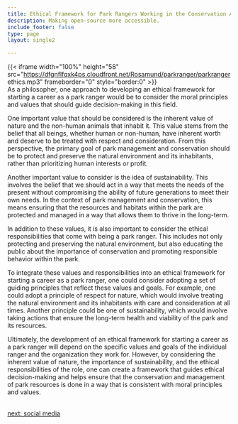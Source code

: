 ```yaml
---
title: Ethical Framework for Park Rangers Working in the Conservation And Park Management  Industry
description: Making open-source more accessible.
include_footer: false
type: page
layout: single2

---
```


{{< iframe width="100%" height="58" src="https://dfgnflfqxk4ps.cloudfront.net/Rosamund/parkranger/parkranger ethics.mp3" frameborder="0" style="border:0" >}}<br>
As a philosopher, one approach to developing an ethical framework for starting a career as a park ranger would be to consider the moral principles and values that should guide decision-making in this field.

One important value that should be considered is the inherent value of nature and the non-human animals that inhabit it. This value stems from the belief that all beings, whether human or non-human, have inherent worth and deserve to be treated with respect and consideration. From this perspective, the primary goal of park management and conservation should be to protect and preserve the natural environment and its inhabitants, rather than prioritizing human interests or profit.

Another important value to consider is the idea of sustainability. This involves the belief that we should act in a way that meets the needs of the present without compromising the ability of future generations to meet their own needs. In the context of park management and conservation, this means ensuring that the resources and habitats within the park are protected and managed in a way that allows them to thrive in the long-term.

In addition to these values, it is also important to consider the ethical responsibilities that come with being a park ranger. This includes not only protecting and preserving the natural environment, but also educating the public about the importance of conservation and promoting responsible behavior within the park.

To integrate these values and responsibilities into an ethical framework for starting a career as a park ranger, one could consider adopting a set of guiding principles that reflect these values and goals. For example, one could adopt a principle of respect for nature, which would involve treating the natural environment and its inhabitants with care and consideration at all times. Another principle could be one of sustainability, which would involve taking actions that ensure the long-term health and viability of the park and its resources.

Ultimately, the development of an ethical framework for starting a career as a park ranger will depend on the specific values and goals of the individual ranger and the organization they work for. However, by considering the inherent value of nature, the importance of sustainability, and the ethical responsibilities of the role, one can create a framework that guides ethical decision-making and helps ensure that the conservation and management of park resources is done in a way that is consistent with moral principles and values.

<br>
<a href="https://workdojos.com/parkranger/social">next: social media</a>
</p>